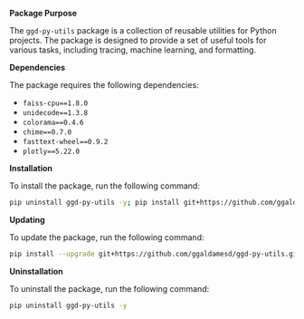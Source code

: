 **Package Purpose**

The `ggd-py-utils` package is a collection of reusable utilities for Python projects. The package is designed to provide a set of useful tools for various tasks, including tracing, machine learning, and formatting.

**Dependencies**

The package requires the following dependencies:

* `faiss-cpu==1.8.0`
* `unidecode==1.3.8`
* `colorama==0.4.6`
* `chime==0.7.0`
* `fasttext-wheel==0.9.2`
* `plotly==5.22.0`

**Installation**

To install the package, run the following command:
```bash
pip uninstall ggd-py-utils -y; pip install git+https://github.com/ggaldamesd/ggd-py-utils.git
```
**Updating**

To update the package, run the following command:
```bash
pip install --upgrade git+https://github.com/ggaldamesd/ggd-py-utils.git
```
**Uninstallation**

To uninstall the package, run the following command:
```bash
pip uninstall ggd-py-utils -y
```